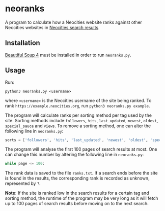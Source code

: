 # neoranks
A program to calculate how a Neocities website ranks against other Neocities websites in [Neocities search results](https://neocities.org/browse).

## Installation
[Beautiful Soup 4](https://beautiful-soup-4.readthedocs.io/en/latest/#installing-beautiful-soup) must be installed in order to run `neoranks.py`.

## Usage
Run:

```
python3 neoranks.py <username>
```

where `<username>` is the Neocities username of the site being ranked. To rank `https://example.neocities.org`, run `python3 neoranks.py example`.

The program will calculate ranks per sorting method per tag used by the site. Sorting methods include `followers`, `hits`, `last_updated`, `newest`, `oldest`, `special_sauce` and `views`. To remove a sorting method, one can alter the following line in `neoranks.py`:

```py
sorts = ['followers', 'hits', 'last_updated', 'newest', 'oldest', 'special_sauce', 'views']
```

The program will analyse the first 100 pages of search results at most. One can change this number by altering the following line in `neoranks.py`:

```py
while page <= 100:
```

The rank data is saved to the file `ranks.txt`. If a search ends before the site is found in the results, the corresponding rank is recorded as unknown, represented by `?`.

**Note:** If the site is ranked low in the search results for a certain tag and sorting method, the runtime of the program may be very long as it will fetch up to 100 pages of search results before moving on to the next search.
